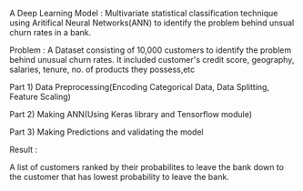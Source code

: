 A Deep Learning Model :
Multivariate statistical classification technique
using Aritifical Neural Networks(ANN) to identify the problem behind unsual churn rates in a bank.


Problem : A Dataset consisting of 10,000 customers to identify the problem behind unusual churn rates.
          It included customer's credit score, geography, salaries, tenure, no. of products they possess,etc


Part 1) Data Preprocessing(Encoding Categorical Data, Data Splitting, Feature Scaling)

Part 2) Making ANN(Using Keras library and Tensorflow module)

Part 3) Making Predictions and validating the model

Result : 

A list of customers ranked by their probabilites to leave the bank down to the customer that has lowest probability to leave the bank.

